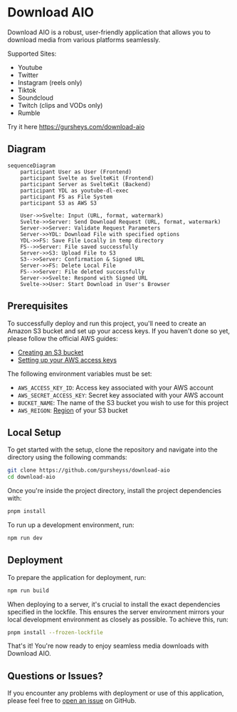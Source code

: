 # Download AIO

Download AIO is a robust, user-friendly application that allows you to download media from various platforms seamlessly.

Supported Sites:

- Youtube
- Twitter
- Instagram (reels only)
- Tiktok
- Soundcloud
- Twitch (clips and VODs only)
- Rumble

Try it here https://gursheys.com/download-aio

## Diagram

```mermaid
sequenceDiagram
    participant User as User (Frontend)
    participant Svelte as SvelteKit (Frontend)
    participant Server as SvelteKit (Backend)
    participant YDL as youtube-dl-exec
    participant FS as File System
    participant S3 as AWS S3

    User->>Svelte: Input (URL, format, watermark)
    Svelte->>Server: Send Download Request (URL, format, watermark)
    Server->>Server: Validate Request Parameters
    Server->>YDL: Download File with specified options
    YDL->>FS: Save File Locally in temp directory
    FS-->>Server: File saved successfully
    Server->>S3: Upload File to S3
    S3-->>Server: Confirmation & Signed URL
    Server->>FS: Delete Local File
    FS-->>Server: File deleted successfully
    Server->>Svelte: Respond with Signed URL
    Svelte->>User: Start Download in User's Browser
```

## Prerequisites

To successfully deploy and run this project, you'll need to create an Amazon S3 bucket and set up your access keys. If you haven't done so yet, please follow the official AWS guides:

- [Creating an S3 bucket](https://s3.console.aws.amazon.com/s3/home?region=us-east-1)
- [Setting up your AWS access keys](https://docs.aws.amazon.com/IAM/latest/UserGuide/id_credentials_access-keys.html?icmpid=docs_iam_console#Using_CreateAccessKey)

The following environment variables must be set:

- `AWS_ACCESS_KEY_ID`: Access key associated with your AWS account
- `AWS_SECRET_ACCESS_KEY`: Secret key associated with your AWS account
- `BUCKET_NAME`: The name of the S3 bucket you wish to use for this project
- `AWS_REIGON`: [Region](https://docs.aws.amazon.com/AmazonRDS/latest/UserGuide/Concepts.RegionsAndAvailabilityZones.html) of your S3 bucket

## Local Setup

To get started with the setup, clone the repository and navigate into the directory using the following commands:

```bash
git clone https://github.com/gursheyss/download-aio
cd download-aio
```

Once you're inside the project directory, install the project dependencies with:

```bash
pnpm install
```

To run up a development environment, run:

```bash
npm run dev
```

## Deployment

To prepare the application for deployment, run:

```bash
npm run build
```

When deploying to a server, it's crucial to install the exact dependencies specified in the lockfile. This ensures the server environment mirrors your local development environment as closely as possible. To achieve this, run:

```bash
pnpm install --frozen-lockfile
```

That's it! You're now ready to enjoy seamless media downloads with Download AIO.

## Questions or Issues?

If you encounter any problems with deployment or use of this application, please feel free to [open an issue](https://github.com/gursheyss/download-aio/issues) on GitHub.
